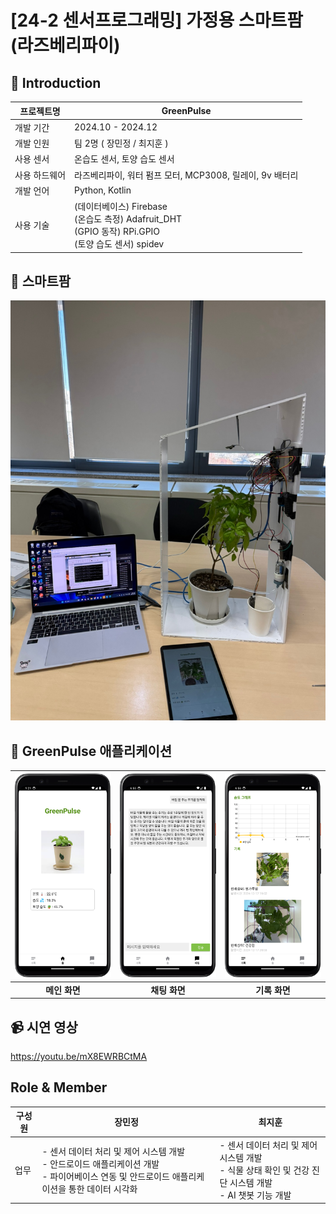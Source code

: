 # [24-2 센서프로그래밍] 가정용 스마트팜 (라즈베리파이)

## 👋 Introduction
| 프로젝트명   | GreenPulse                                                                                  |
|---------|---------------------------------------------------------------------------------------------|
|    개발 기간  | 2024.10 - 2024.12                                                                           |
| 개발 인원   | 팀 2명 ( 장민정 / 최지훈 )                                                                          |
| 사용 센서   | 온습도 센서, 토양 습도 센서                                                                            |
| 사용 하드웨어 | 라즈베리파이, 워터 펌프 모터, MCP3008, 릴레이, 9v 배터리                                                      |
| 개발 언어   | Python, Kotlin                                                                              |
| 사용 기술   | (데이터베이스) Firebase <br> (온습도 측정) Adafruit_DHT <br> (GPIO 동작) RPi.GPIO <br> (토양 습도 센서) spidev |

## 🌱 스마트팜
![img.png](img.png)

## 📱 GreenPulse 애플리케이션
| ![메인 화면](img_1.png) | ![채팅 화면](img_2.png) | ![기록 화면](img_3.png) |
|:-----------------------:|:-----------------------:|:-----------------------:|
| **메인 화면**          | **채팅 화면**          | **기록 화면**          |

## 📹 시연 영상
https://youtu.be/mX8EWRBCtMA

## Role & Member
| 구성원 | 장민정                                                                                        | 최지훈                                                                       |
|-----|--------------------------------------------------------------------------------------------|---------------------------------------------------------------------------|
| 업무  | - 센서 데이터 처리 및 제어 시스템 개발 <br> - 안드로이드 애플리케이션 개발 <br> - 파이어베이스 연동 및 안드로이드 애플리케이션을 통한 데이터 시각화 | - 센서 데이터 처리 및 제어 시스템 개발 <br> - 식물 상태 확인 및 건강 진단 시스템 개발 <br> - AI 챗봇 기능 개발 |
